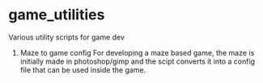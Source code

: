 # game_utilities
Various utility scripts for game dev

1. Maze to game config
For developing a maze based game, the maze is initially made in photoshop/gimp and the scipt converts it into a config file that can be used inside the game.